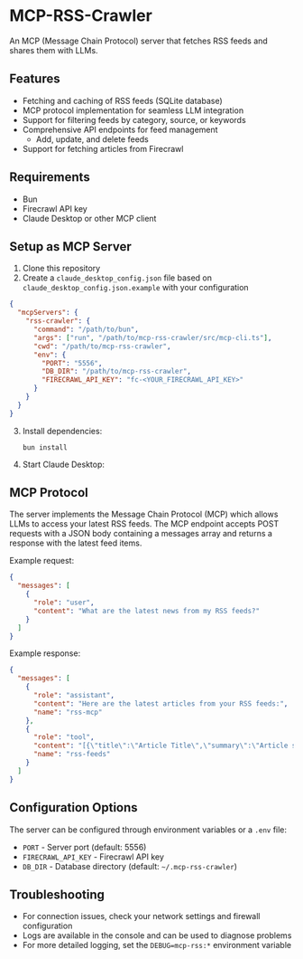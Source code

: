 # MCP-RSS-Crawler

An MCP (Message Chain Protocol) server that fetches RSS feeds and shares them with LLMs.

## Features

- Fetching and caching of RSS feeds (SQLite database)
- MCP protocol implementation for seamless LLM integration
- Support for filtering feeds by category, source, or keywords
- Comprehensive API endpoints for feed management
  - Add, update, and delete feeds
- Support for fetching articles from Firecrawl

## Requirements

- Bun
- Firecrawl API key
- Claude Desktop or other MCP client

## Setup as MCP Server

1. Clone this repository
2. Create a `claude_desktop_config.json` file based on `claude_desktop_config.json.example` with your configuration

```json
{
  "mcpServers": {
    "rss-crawler": {
      "command": "/path/to/bun",
      "args": ["run", "/path/to/mcp-rss-crawler/src/mcp-cli.ts"],
      "cwd": "/path/to/mcp-rss-crawler",
      "env": {
        "PORT": "5556",
        "DB_DIR": "/path/to/mcp-rss-crawler",
        "FIRECRAWL_API_KEY": "fc-<YOUR_FIRECRAWL_API_KEY>"
      }
    }
  }
}
```

3. Install dependencies:
   ```
   bun install
   ```
4. Start Claude Desktop:

## MCP Protocol

The server implements the Message Chain Protocol (MCP) which allows LLMs to access your latest RSS feeds. The MCP endpoint accepts POST requests with a JSON body containing a messages array and returns a response with the latest feed items.

Example request:
```json
{
  "messages": [
    {
      "role": "user",
      "content": "What are the latest news from my RSS feeds?"
    }
  ]
}
```

Example response:
```json
{
  "messages": [
    {
      "role": "assistant",
      "content": "Here are the latest articles from your RSS feeds:",
      "name": "rss-mcp"
    },
    {
      "role": "tool",
      "content": "[{\"title\":\"Article Title\",\"summary\":\"Article summary...\",\"published\":\"2025-03-16T04:30:00.000Z\",\"origin\":\"Feed Name\",\"link\":\"https://example.com/article\"}]",
      "name": "rss-feeds"
    }
  ]
}
```

## Configuration Options

The server can be configured through environment variables or a `.env` file:

- `PORT` - Server port (default: 5556)
- `FIRECRAWL_API_KEY` - Firecrawl API key
- `DB_DIR` - Database directory (default: `~/.mcp-rss-crawler`)

## Troubleshooting

- For connection issues, check your network settings and firewall configuration
- Logs are available in the console and can be used to diagnose problems
- For more detailed logging, set the `DEBUG=mcp-rss:*` environment variable
